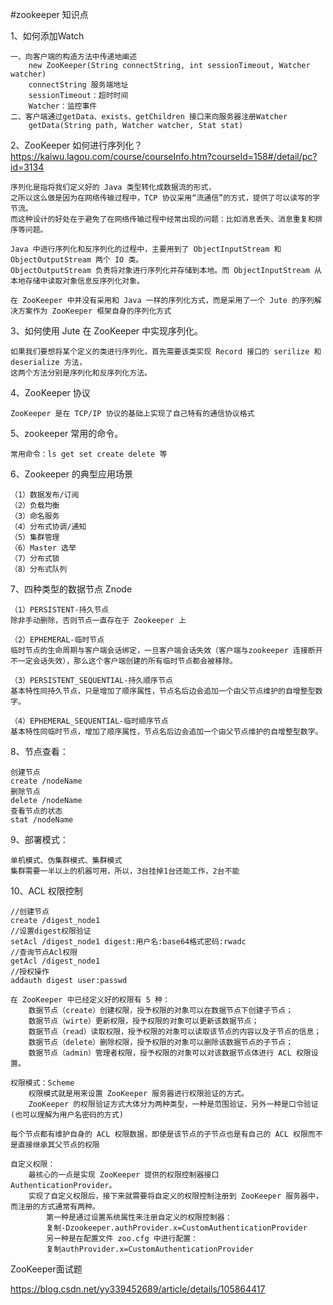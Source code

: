#zookeeper  知识点

1、如何添加Watch

	一、向客户端的构造方法中传递地阐述
		new ZooKeeper(String connectString, int sessionTimeout, Watcher watcher)
		connectString 服务端地址
		sessionTimeout：超时时间
		Watcher：监控事件
	二、客户端通过getData、exists、getChildren 接口来向服务器注册Watcher
		getData(String path, Watcher watcher, Stat stat)


2、ZooKeeper 如何进行序列化？ 
<a href="https://kaiwu.lagou.com/course/courseInfo.htm?courseId=158#/detail/pc?id=3134" target="_blank">https://kaiwu.lagou.com/course/courseInfo.htm?courseId=158#/detail/pc?id=3134 </a>

	序列化是指将我们定义好的 Java 类型转化成数据流的形式，
	之所以这么做是因为在网络传输过程中，TCP 协议采用“流通信”的方式，提供了可以读写的字节流。
	而这种设计的好处在于避免了在网络传输过程中经常出现的问题：比如消息丢失、消息重复和排序等问题。
	
	Java 中进行序列化和反序列化的过程中，主要用到了 ObjectInputStream 和 ObjectOutputStream 两个 IO 类。
	ObjectOutputStream 负责将对象进行序列化并存储到本地。而 ObjectInputStream 从本地存储中读取对象信息反序列化对象。
	
	在 ZooKeeper 中并没有采用和 Java 一样的序列化方式，而是采用了一个 Jute 的序列解决方案作为 ZooKeeper 框架自身的序列化方式
	
	
3、如何使用 Jute 在 ZooKeeper 中实现序列化。

	如果我们要想将某个定义的类进行序列化，首先需要该类实现 Record 接口的 serilize 和 deserialize 方法，
	这两个方法分别是序列化和反序列化方法。	
	
	
4、ZooKeeper 协议	

	ZooKeeper 是在 TCP/IP 协议的基础上实现了自己特有的通信协议格式

5、zookeeper 常用的命令。

    常用命令：ls get set create delete 等

6、Zookeeper 的典型应用场景

    （1）数据发布/订阅
    （2）负载均衡
    （3）命名服务
    （4）分布式协调/通知
    （5）集群管理
    （6）Master 选举
    （7）分布式锁
    （8）分布式队列

7、四种类型的数据节点 Znode

    （1）PERSISTENT-持久节点
    除非手动删除，否则节点一直存在于 Zookeeper 上

    （2）EPHEMERAL-临时节点
    临时节点的生命周期与客户端会话绑定，一旦客户端会话失效（客户端与zookeeper 连接断开不一定会话失效），那么这个客户端创建的所有临时节点都会被移除。

    （3）PERSISTENT_SEQUENTIAL-持久顺序节点
    基本特性同持久节点，只是增加了顺序属性，节点名后边会追加一个由父节点维护的自增整型数字。

    （4）EPHEMERAL_SEQUENTIAL-临时顺序节点
    基本特性同临时节点，增加了顺序属性，节点名后边会追加一个由父节点维护的自增整型数字。

8、节点查看：
   
    创建节点
    create /nodeName
    删除节点
    delete /nodeName
    查看节点的状态
    stat /nodeName
    

9、部署模式：

    单机模式、伪集群模式、集群模式
    集群需要一半以上的机器可用，所以，3台挂掉1台还能工作，2台不能

10、ACL 权限控制	

	//创建节点
	create /digest_node1
	//设置digest权限验证
	setAcl /digest_node1 digest:用户名:base64格式密码:rwadc 
	//查询节点Acl权限
	getAcl /digest_node1 
	//授权操作
	addauth digest user:passwd
	
	在 ZooKeeper 中已经定义好的权限有 5 种：
		数据节点（create）创建权限，授予权限的对象可以在数据节点下创建子节点；
		数据节点（wirte）更新权限，授予权限的对象可以更新该数据节点；
		数据节点（read）读取权限，授予权限的对象可以读取该节点的内容以及子节点的信息；
		数据节点（delete）删除权限，授予权限的对象可以删除该数据节点的子节点；
		数据节点（admin）管理者权限，授予权限的对象可以对该数据节点体进行 ACL 权限设置。
		
	权限模式：Scheme
		权限模式就是用来设置 ZooKeeper 服务器进行权限验证的方式。
		ZooKeeper 的权限验证方式大体分为两种类型，一种是范围验证，另外一种是口令验证(也可以理解为用户名密码的方式)
		
	每个节点都有维护自身的 ACL 权限数据，即使是该节点的子节点也是有自己的 ACL 权限而不是直接继承其父节点的权限	
	
	自定义权限：
		最核心的一点是实现 ZooKeeper 提供的权限控制器接口 AuthenticationProvider。
		实现了自定义权限后，接下来就需要将自定义的权限控制注册到 ZooKeeper 服务器中，而注册的方式通常有两种。
			第一种是通过设置系统属性来注册自定义的权限控制器：
			复制-Dzookeeper.authProvider.x=CustomAuthenticationProvider
			另一种是在配置文件 zoo.cfg 中进行配置：
			复制authProvider.x=CustomAuthenticationProvider



ZooKeeper面试题

<a href="https://blog.csdn.net/yy339452689/article/details/105864417" target="_blank">https://blog.csdn.net/yy339452689/article/details/105864417 </a>